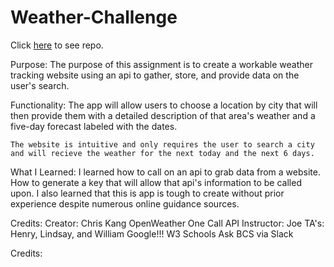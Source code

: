 # Weather-Challenge
Click [here]() to see repo.

Purpose:
    The purpose of this assignment is to create a workable weather tracking website using an api to gather, store, and provide data on the user's search. 

Functionality:
    The app will allow users to choose a location by city that will then provide them with a detailed description of that area's weather and a five-day forecast labeled with the dates.

    The website is intuitive and only requires the user to search a city and will recieve the weather for the next today and the next 6 days.


What I Learned:
    I learned how to call on an api to grab data from a website. How to generate a key that will allow that api's information to be called upon. I also learned that this is app is tough to create without prior experience despite numerous online guidance sources. 

Credits:
Creator: Chris Kang
OpenWeather One Call API 
Instructor: Joe
TA's: Henry, Lindsay, and William
Google!!!
W3 Schools
Ask BCS via Slack



Credits: